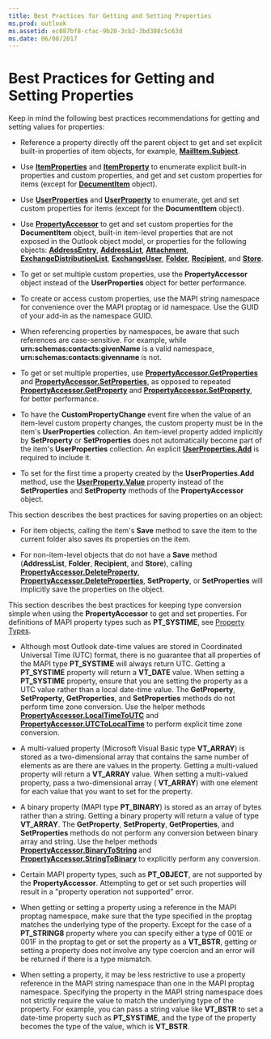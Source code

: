 ```yaml
---
title: Best Practices for Getting and Setting Properties
ms.prod: outlook
ms.assetid: ec087bf8-cfac-9b20-3cb2-3bd308c5c63d
ms.date: 06/08/2017
---
```



# Best Practices for Getting and Setting Properties

Keep in mind the following best practices recommendations for getting and setting values for properties:


- Reference a property directly off the parent object to get and set explicit built-in properties of item objects, for example,  **[MailItem.Subject](mailitem-subject-property-outlook.md)**.
    
- Use  **[ItemProperties](itemproperties-object-outlook.md)** and **[ItemProperty](itemproperty-object-outlook.md)** to enumerate explicit built-in properties and custom properties, and get and set custom properties for items (except for **[DocumentItem](documentitem-object-outlook.md)** object).
    
- Use  **[UserProperties](userproperties-object-outlook.md)** and **[UserProperty](userproperty-object-outlook.md)** to enumerate, get and set custom properties for items (except for the **DocumentItem** object).
    
- Use  **[PropertyAccessor](propertyaccessor-object-outlook.md)** to get and set custom properties for the **DocumentItem** object, built-in item-level properties that are not exposed in the Outlook object model, or properties for the following objects: **[AddressEntry](addressentry-object-outlook.md)**,  **[AddressList](addresslist-object-outlook.md)**,  **[Attachment](attachment-object-outlook.md)**,  **[ExchangeDistributionList](exchangedistributionlist-object-outlook.md)**,  **[ExchangeUser](exchangeuser-object-outlook.md)**,  **[Folder](folder-object-outlook.md)**,  **[Recipient](recipient-object-outlook.md)**, and  **[Store](store-object-outlook.md)**.
    
- To get or set multiple custom properties, use the  **PropertyAccessor** object instead of the **UserProperties** object for better performance.
    
- To create or access custom properties, use the MAPI string namespace for convenience over the MAPI proptag or id namespace. Use the GUID of your add-in as the namespace GUID.
    
- When referencing properties by namespaces, be aware that such references are case-sensitive. For example, while  **urn:schemas:contacts:givenName** is a valid namespace, **urn:schemas:contacts:givenname** is not.
    
- To get or set multiple properties, use  **[PropertyAccessor.GetProperties](propertyaccessor-getproperties-method-outlook.md)** and **[PropertyAccessor.SetProperties](propertyaccessor-setproperties-method-outlook.md)**, as opposed to repeated  **[PropertyAccessor.GetProperty](propertyaccessor-getproperty-method-outlook.md)** and **[PropertyAccessor.SetProperty](propertyaccessor-setproperty-method-outlook.md)**, for better performance.
    
- To have the  **CustomPropertyChange** event fire when the value of an item-level custom property changes, the custom property must be in the item's **UserProperties** collection. An item-level property added implicitly by **SetProperty** or **SetProperties** does not automatically become part of the item's **UserProperties** collection. An explicit **[UserProperties.Add](userproperties-add-method-outlook.md)** is required to include it.
    
- To set for the first time a property created by the  **UserProperties.Add** method, use the **[UserProperty.Value](userproperty-value-property-outlook.md)** property instead of the **SetProperties** and **SetProperty** methods of the **PropertyAccessor** object.
    

This section describes the best practices for saving properties on an object:


- For item objects, calling the item's  **Save** method to save the item to the current folder also saves its properties on the item.
    
- For non-item-level objects that do not have a  **Save** method (**AddressList**,  **Folder**,  **Recipient**, and  **Store**), calling  **[PropertyAccessor.DeleteProperty](propertyaccessor-deleteproperty-method-outlook.md)**,  **[PropertyAccessor.DeleteProperties](propertyaccessor-deleteproperties-method-outlook.md)**,  **SetProperty**, or  **SetProperties** will implicitly save the properties on the object.
    
This section describes the best practices for keeping type conversion simple when using the  **PropertyAccessor** to get and set properties. For definitions of MAPI property types such as **PT_SYSTIME**, see  [Property Types](http://msdn.microsoft.com/library/71967150-1005-4c85-90f1-76fc7876c0d0.aspx).

- Although most Outlook date-time values are stored in Coordinated Universal Time (UTC) format, there is no guarantee that all properties of the MAPI type  **PT_SYSTIME** will always return UTC. Getting a **PT_SYSTIME** property will return a **VT_DATE** value. When setting a **PT_SYSTIME** property, ensure that you are setting the property as a UTC value rather than a local date-time value. The **GetProperty**,  **SetProperty**,  **GetProperties**, and  **SetProperties** methods do not perform time zone conversion. Use the helper methods **[PropertyAccessor.LocalTimeToUTC](propertyaccessor-localtimetoutc-method-outlook.md)** and **[PropertyAccessor.UTCToLocalTime](propertyaccessor-utctolocaltime-method-outlook.md)** to perform explicit time zone conversion.
    
- A multi-valued property (Microsoft Visual Basic type  **VT_ARRAY**) is stored as a two-dimensional array that contains the same number of elements as are there are values in the property. Getting a multi-valued property will return a  **VT_ARRAY** value. When setting a multi-valued property, pass a two-dimensional array ( **VT_ARRAY**) with one element for each value that you want to set for the property.
    
- A binary property (MAPI type  **PT_BINARY**) is stored as an array of bytes rather than a string. Getting a binary property will return a value of type  **VT_ARRAY**. The  **GetProperty**,  **SetProperty**,  **GetProperties**, and  **SetProperties** methods do not perform any conversion between binary array and string. Use the helper methods **[PropertyAccessor.BinaryToString](propertyaccessor-binarytostring-method-outlook.md)** and **[PropertyAccessor.StringToBinary](propertyaccessor-stringtobinary-method-outlook.md)** to explicitly perform any conversion.
    
- Certain MAPI property types, such as  **PT_OBJECT**, are not supported by the  **PropertyAccessor**. Attempting to get or set such properties will result in a "property operation not supported" error.
    
- When getting or setting a property using a reference in the MAPI proptag namespace, make sure that the type specified in the proptag matches the underlying type of the property. Except for the case of a  **PT_STRING8** property where you can specify either a type of 001E or 001F in the proptag to get or set the property as a **VT_BSTR**, getting or setting a property does not involve any type coercion and an error will be returned if there is a type mismatch.
    
- When setting a property, it may be less restrictive to use a property reference in the MAPI string namespace than one in the MAPI proptag namespace. Specifying the property in the MAPI string namespace does not strictly require the value to match the underlying type of the property. For example, you can pass a string value like  **VT_BSTR** to set a date-time property such as **PT_SYSTIME**, and the type of the property becomes the type of the value, which is  **VT_BSTR**.
    

